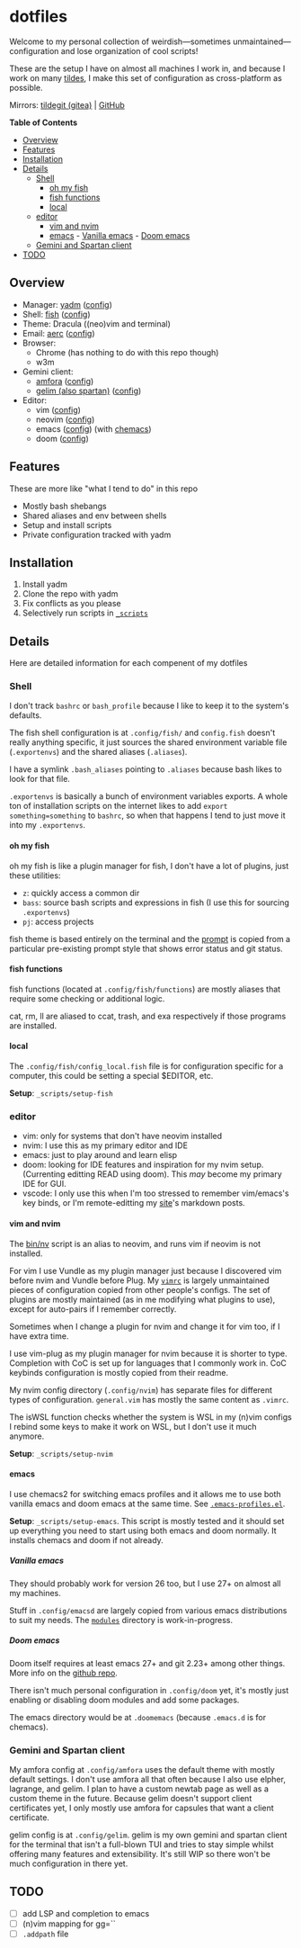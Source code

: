 # dotfiles

Welcome to my personal collection of weirdish—sometimes unmaintained—configuration and
lose organization of cool scripts!

These are the setup I have on almost all machines I work in, and because I work
on many [tildes](https://tildeverse.org), I make this set of configuration as
cross-platform as possible.

Mirrors: [tildegit (gitea)](https://tildegit.org/hedy/dotfiles)
| [GitHub](https://github.com/hedyhli/dotfiles)

<!-- markdown-toc start - Don't edit this section. Run M-x markdown-toc-refresh-toc -->
**Table of Contents**

- [Overview](#overview)
- [Features](#features)
- [Installation](#installation)
- [Details](#details)
   - [Shell](#shell)
      - [oh my fish](#oh-my-fish)
      - [fish functions](#fish-functions)
      - [local](#local)
   - [editor](#editor)
      - [vim and nvim](#vim-and-nvim)
      - [emacs](#emacs)
            - [Vanilla emacs](#vanilla-emacs)
            - [Doom emacs](#doom-emacs)
   - [Gemini and Spartan client](#gemini-and-spartan-client)
- [TODO](#todo)

<!-- markdown-toc end -->


## Overview

- Manager: [yadm](https://yadm.io) ([config](.config/yadm))
- Shell: [fish](https://fishshell.com) ([config](.config/fish))
- Theme: Dracula ((neo)vim and terminal)
- Email: [aerc](https://aerc-mail.org) ([config](.config/aerc))
- Browser:
   - Chrome (has nothing to do with this repo though)
   - w3m
- Gemini client:
   - [amfora](https://github.com/makeworld-the-better-one/amfora) ([config](.config/amfora))
   - [gelim (also spartan)](https://sr.ht/~hedy/gelim) ([config](.config/gelim))
- Editor:
   - vim ([config](.vimrc))
   - neovim ([config](.config/nvim))
   - emacs ([config](.config/emacsd)) (with [chemacs](.emacs-profiles.el))
   - doom ([config](.config/doom))

## Features

These are more like "what I tend to do" in this repo

- Mostly bash shebangs
- Shared aliases and env between shells
- Setup and install scripts
- Private configuration tracked with yadm

## Installation

1. Install yadm
2. Clone the repo with yadm
3. Fix conflicts as you please
4. Selectively run scripts in [`_scripts`](./_scripts/)

## Details

Here are detailed information for each compenent of my dotfiles

### Shell

I don't track `bashrc` or `bash_profile` because I like to keep it to the system's defaults.

The fish shell configuration is at `.config/fish/` and `config.fish` doesn't really anything specific,
it just sources the shared environment variable file (`.exportenvs`) and the shared aliases (`.aliases`).

I have a symlink `.bash_aliases` pointing to `.aliases` because bash likes to look for that file.

`.exportenvs` is basically a bunch of environment variables exports. A whole ton of installation scripts
on the internet likes to add `export something=something` to `bashrc`, so when that happens I tend to just
move it into my `.exportenvs`.

#### oh my fish

oh my fish is like a plugin manager for fish, I don't have a lot of plugins, just these utilities:
- `z`: quickly access a common dir
- `bass`: source bash scripts and expressions in fish (I use this for sourcing `.exportenvs`)
- `pj`: access projects

fish theme is based entirely on the terminal and the
[prompt](.config/fish/functions/fish_prompt.fish) is copied from a particular pre-existing
prompt style that shows error status and git status.

#### fish functions

fish functions (located at `.config/fish/functions`) are mostly aliases that require some checking or
additional logic.

cat, rm, ll are aliased to ccat, trash, and exa respectively if those programs are installed.

#### local

The `.config/fish/config_local.fish` file is for configuration specific for a computer, this could
be setting a special $EDITOR, etc.

**Setup**: `_scripts/setup-fish`

### editor

- vim: only for systems that don't have neovim installed
- nvim: I use this as my primary editor and IDE
- emacs: just to play around and learn elisp
- doom: looking for IDE features and inspiration for my nvim setup. (Currenting editting READ using doom).
This *may* become my primary IDE for GUI.
- vscode: I only use this when I'm too stressed to remember vim/emacs's key binds, or I'm remote-editting
my [site](https://hedy.tilde.cafe)'s markdown posts.

#### vim and nvim

The [bin/nv](./bin/nv) script is an alias to neovim, and runs vim if neovim is not installed.

For vim I use Vundle as my plugin manager just because I discovered vim before nvim and Vundle before Plug.
My [`vimrc`](.vimrc) is largely unmaintained pieces of configuration copied from other people's configs. The
set of plugins are mostly maintained (as in me modifying what plugins to use), except for auto-pairs if I remember correctly.

Sometimes when I change a plugin for nvim and change it for vim too, if I have extra time.

I use vim-plug as my plugin manager for nvim because it is shorter to type. Completion with CoC is set up
for languages that I commonly work in. CoC keybinds configuration is mostly copied from their readme.

My nvim config directory (`.config/nvim`) has separate files for different types of configuration. `general.vim`
has mostly the same content as `.vimrc`.

The isWSL function checks whether the system is WSL in my (n)vim configs
I rebind some keys to make it work on WSL, but I don't use it much anymore.

**Setup**: `_scripts/setup-nvim`

#### emacs

I use chemacs2 for switching emacs profiles and it allows me to use both vanilla emacs and doom emacs
at the same time. See [`.emacs-profiles.el`](.emacs-profiles.el).

**Setup**: `_scripts/setup-emacs`. This script is mostly tested and it should set up everything you need
to start using both emacs and doom normally. It installs chemacs and doom if not already.

##### Vanilla emacs

They should probably work for version 26 too, but I use 27+ on almost all my machines.

Stuff in `.config/emacsd` are largely copied from various emacs distributions to suit my needs.
The [`modules`](.config/emacsd/modules) directory is work-in-progress.

##### Doom emacs

Doom itself requires at least emacs 27+ and git 2.23+ among other things. More info on the
[github repo](https://github.com/hlissner/doom-emacs).

There isn't much personal configuration in `.config/doom` yet, it's mostly just enabling or disabling
doom modules and add some packages.

The emacs directory would be at `.doomemacs` (because `.emacs.d` is for chemacs).

### Gemini and Spartan client

My amfora config at `.config/amfora` uses the default theme with mostly default settings. I don't use
amfora all that often because I also use elpher, lagrange, and gelim. I plan to have a custom newtab page
as well as a custom theme in the future. Because gelim doesn't support client certificates yet, I only
mostly use amfora for capsules that want a client certificate.

gelim config is at `.config/gelim`. gelim is my own gemini and spartan client for the terminal that isn't
a full-blown TUI and tries to stay simple whilst offering many features and extensibility. It's still WIP
so there won't be much configuration in there yet.

## TODO

- [ ] add LSP and completion to emacs
- [ ] (n)vim mapping for gg=``
- [ ] `.addpath` file
